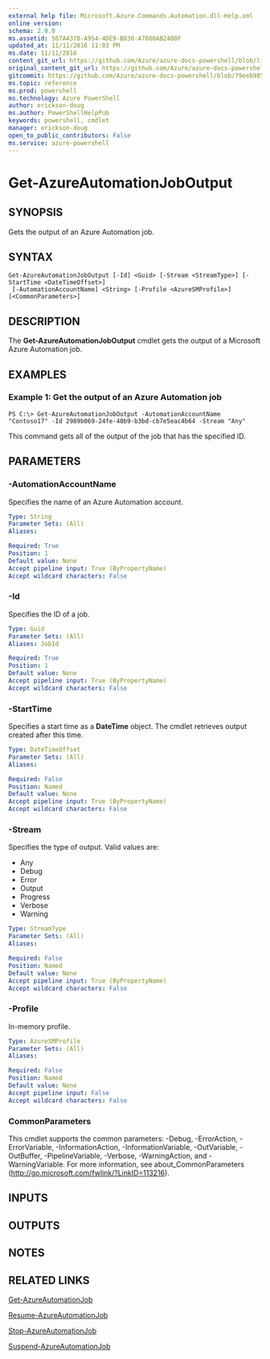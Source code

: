 ```yaml
---
external help file: Microsoft.Azure.Commands.Automation.dll-Help.xml
online version: 
schema: 2.0.0
ms.assetid: 567A4378-A954-4DE9-B830-A7880AB24B8F
updated_at: 11/11/2016 11:03 PM
ms.date: 11/11/2016
content_git_url: https://github.com/Azure/azure-docs-powershell/blob/live/azureps-cmdlets-docs/ServiceManagement/Azure.Automation/v1.6.1/Get-AzureAutomationJobOutput.md
original_content_git_url: https://github.com/Azure/azure-docs-powershell/blob/live/azureps-cmdlets-docs/ServiceManagement/Azure.Automation/v1.6.1/Get-AzureAutomationJobOutput.md
gitcommit: https://github.com/Azure/azure-docs-powershell/blob/79eeb985ea480979357fb4695832a0c3d29a48bf/azureps-cmdlets-docs/ServiceManagement/Azure.Automation/v1.6.1/Get-AzureAutomationJobOutput.md
ms.topic: reference
ms.prod: powershell
ms.technology: Azure PowerShell
author: erickson-doug
ms.author: PowerShellHelpPub
keywords: powershell, cmdlet
manager: erickson-doug
open_to_public_contributors: False
ms.service: azure-powershell
---
```


# Get-AzureAutomationJobOutput

## SYNOPSIS
Gets the output of an Azure Automation job.

## SYNTAX

```
Get-AzureAutomationJobOutput [-Id] <Guid> [-Stream <StreamType>] [-StartTime <DateTimeOffset>]
 [-AutomationAccountName] <String> [-Profile <AzureSMProfile>] [<CommonParameters>]
```

## DESCRIPTION
The **Get-AzureAutomationJobOutput** cmdlet gets the output of a Microsoft Azure Automation job.

## EXAMPLES

### Example 1: Get the output of an Azure Automation job
```
PS C:\> Get-AzureAutomationJobOutput -AutomationAccountName "Contoso17" -Id 2989b069-24fe-40b9-b3bd-cb7e5eac4b64 -Stream "Any"
```

This command gets all of the output of the job that has the specified ID.

## PARAMETERS

### -AutomationAccountName
Specifies the name of an Azure Automation account.

```yaml
Type: String
Parameter Sets: (All)
Aliases: 

Required: True
Position: 1
Default value: None
Accept pipeline input: True (ByPropertyName)
Accept wildcard characters: False
```

### -Id
Specifies the ID of a job.

```yaml
Type: Guid
Parameter Sets: (All)
Aliases: JobId

Required: True
Position: 1
Default value: None
Accept pipeline input: True (ByPropertyName)
Accept wildcard characters: False
```

### -StartTime
Specifies a start time as a **DateTime** object.
The cmdlet retrieves output created after this time.

```yaml
Type: DateTimeOffset
Parameter Sets: (All)
Aliases: 

Required: False
Position: Named
Default value: None
Accept pipeline input: True (ByPropertyName)
Accept wildcard characters: False
```

### -Stream
Specifies the type of output.
Valid values are: 

- Any
- Debug
- Error
- Output
- Progress
- Verbose
- Warning

```yaml
Type: StreamType
Parameter Sets: (All)
Aliases: 

Required: False
Position: Named
Default value: None
Accept pipeline input: True (ByPropertyName)
Accept wildcard characters: False
```

### -Profile
In-memory profile.

```yaml
Type: AzureSMProfile
Parameter Sets: (All)
Aliases: 

Required: False
Position: Named
Default value: None
Accept pipeline input: False
Accept wildcard characters: False
```

### CommonParameters
This cmdlet supports the common parameters: -Debug, -ErrorAction, -ErrorVariable, -InformationAction, -InformationVariable, -OutVariable, -OutBuffer, -PipelineVariable, -Verbose, -WarningAction, and -WarningVariable. For more information, see about_CommonParameters (http://go.microsoft.com/fwlink/?LinkID=113216).

## INPUTS

## OUTPUTS

## NOTES

## RELATED LINKS

[Get-AzureAutomationJob](xref:ServiceManagement/Azure.Automation/v1.6.1/Get-AzureAutomationJob.md)

[Resume-AzureAutomationJob](xref:ServiceManagement/Azure.Automation/v1.6.1/Resume-AzureAutomationJob.md)

[Stop-AzureAutomationJob](xref:ServiceManagement/Azure.Automation/v1.6.1/Stop-AzureAutomationJob.md)

[Suspend-AzureAutomationJob](xref:ServiceManagement/Azure.Automation/v1.6.1/Suspend-AzureAutomationJob.md)



